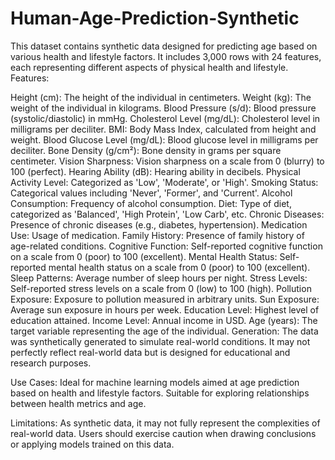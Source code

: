 # Human-Age-Prediction-Synthetic
This dataset contains synthetic data designed for predicting age based on various health and lifestyle factors. It includes 3,000 rows with 24 features, each representing different aspects of physical health and lifestyle.
Features:

Height (cm): The height of the individual in centimeters.
Weight (kg): The weight of the individual in kilograms.
Blood Pressure (s/d): Blood pressure (systolic/diastolic) in mmHg.
Cholesterol Level (mg/dL): Cholesterol level in milligrams per deciliter.
BMI: Body Mass Index, calculated from height and weight.
Blood Glucose Level (mg/dL): Blood glucose level in milligrams per deciliter.
Bone Density (g/cm²): Bone density in grams per square centimeter.
Vision Sharpness: Vision sharpness on a scale from 0 (blurry) to 100 (perfect).
Hearing Ability (dB): Hearing ability in decibels.
Physical Activity Level: Categorized as 'Low', 'Moderate', or 'High'.
Smoking Status: Categorical values including 'Never', 'Former', and 'Current'.
Alcohol Consumption: Frequency of alcohol consumption.
Diet: Type of diet, categorized as 'Balanced', 'High Protein', 'Low Carb', etc.
Chronic Diseases: Presence of chronic diseases (e.g., diabetes, hypertension).
Medication Use: Usage of medication.
Family History: Presence of family history of age-related conditions.
Cognitive Function: Self-reported cognitive function on a scale from 0 (poor) to 100 (excellent).
Mental Health Status: Self-reported mental health status on a scale from 0 (poor) to 100 (excellent).
Sleep Patterns: Average number of sleep hours per night.
Stress Levels: Self-reported stress levels on a scale from 0 (low) to 100 (high).
Pollution Exposure: Exposure to pollution measured in arbitrary units.
Sun Exposure: Average sun exposure in hours per week.
Education Level: Highest level of education attained.
Income Level: Annual income in USD.
Age (years): The target variable representing the age of the individual.
Generation:
The data was synthetically generated to simulate real-world conditions. It may not perfectly reflect real-world data but is designed for educational and research purposes.

Use Cases:
Ideal for machine learning models aimed at age prediction based on health and lifestyle factors. Suitable for exploring relationships between health metrics and age.

Limitations:
As synthetic data, it may not fully represent the complexities of real-world data. Users should exercise caution when drawing conclusions or applying models trained on this data.
